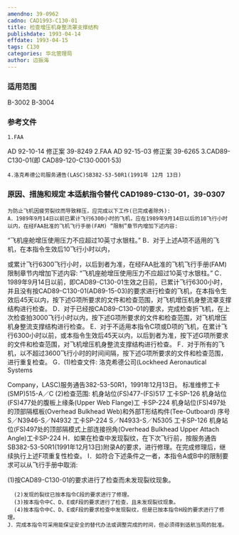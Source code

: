 ```yaml
---
amendno: 39-0962
cadno: CAD1993-C130-01
title: 检查增压机身整流罩支撑结构
publishdate: 1993-04-14
effdate: 1993-04-15
tags: C130
categories: 华北管理局
author: 边振海
---
```


### 适用范围 
B-3002 B-3004

### 参考文件
    1.FAA 
AD 92-10-14  修正案 39-8249 
    2.FAA 
AD 92-15-03  修正案 39-6265 
3.CAD89-C130-01(即 CAD89-120-C130·0001·53) 

    4.洛克希德公司服务通告(LASC)SB382-53-50R1(1991年 12月 13日)

### 原因、措施和规定 本适航指令替代 CAD1989-C130-01，39-0307 
    为防止飞机因疲劳裂纹而导致释压，应完成以下工作(已完成者除外): 
    A．1989年9月14日以前已累计飞行6300小时的飞机，应在1989年9月14日以后的10飞行小时以内，在经FAA批准的飞机飞行手册(FAM) “限制”章节内增加下述内容: 
“飞机座舱增压使用压力不应超过10英寸水银柱。”
    B．对于上述A项不适用的飞机，在本指令生效后10飞行小时以内，
  
或累计飞行6300飞行小时，以后到者为准，在经FAA批准的飞机飞行手册(FAM)限制章节内增加下述内容: 
“飞机座舱增压使用压力不应超过10英寸水银柱。”
    C．1989年9月14日以前，即CAD89-C130-01生效之日前，已累计飞行6300小时，并且没有按CAD89-C130-01(AD89-15-03)的要求进行检查的飞机，在本指令生效后45天以内，按下述G项所要求的文件和检查范围，对飞机增压机身整流罩支撑结构进行检查。 
D．对于已经按CAD89-C130-01的要求，完成检查折飞机，在上次检查拍3000飞行小时以内，按下述G项所要求的文件和检查范围，对飞机增压机身整流支撑结构进行检查。 
    E．对于不适用本指令C项或D项的飞机，在累计飞行6300小时以前，或本指令生效后45天以内，以后到者为准，按下述G项所要求的文件和检查范围，对飞机增压机身整流支撑结构进行检查。 
    F．对于所有的飞机，以不超过3600飞行小时的时间间隔，按下述G项所要求的文件和检查范围，进行重复检查。 G．(1)检查文件:           洛克希德公司(Lockheed Aeronautical  Systems 

Company，LASC)服务通告382-53-50R1，1991年12月13日。 标准维修工卡(SMP)515-A／C 
(2)检查范围: 机身站位(FS)477-(FS)517 工卡SP-126 机身站位(FS)477处的腹板上缘条(Upper Web Flange)工
卡SP-224 机身站位(FS)497处的顶部隔框板(Overhead Bulkhead Web)和外部T形结构件(Tee-Outboard) 序号S／N3946-S／N4932 工卡SP-224 S／N4933-S／N5305 工卡SP-126 机身站位(FS)497处的顶部隔模式上部连接拐角(Overhead Bulkhead Upper Attach Angle)工卡SP-224 
H．如果在检查中发现裂纹，在下次飞行前，按服务通告SB382-53-50R1(1991年12月13日)附录A的要求，进行修理。在完成修理后，继续执行上述F项重复性检查。 
    I．如符合下述条件之一者，本指令A或B中的限制要求可以从飞行手册中取消: 

(1)按CAD89-C130-01的要求进行了检查而未发现裂纹现象。 
  
      (2)发现的裂纹已按本指令C段的要求进行了修理。 
      (3)按本指令中C、D、E或F段的要求进行了检查，且未发现裂纹现象。 
      (4)按本指令中C、D、E或F段的要求检查中发现裂纹，但是已按本指令H段的要求进行了修理。 
    J．完成本指令可采用能保证安全的替代办法或调整完成的时间，但必须得到适航当局的批准。

